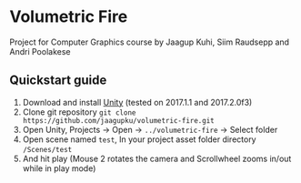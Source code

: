# Volumetric Fire
Project for Computer Graphics course by Jaagup Kuhi, Siim Raudsepp and Andri Poolakese  

## Quickstart guide

1. Download and install [Unity](https://store.unity.com/) (tested on 2017.1.1 and 2017.2.0f3)
2. Clone git repository `git clone https://github.com/jaagupku/volumetric-fire.git`
3. Open Unity, Projects -> Open -> `../volumetric-fire` -> Select folder
4. Open scene named `test`, In your project asset folder directory `/Scenes/test`
5. And hit play (Mouse 2 rotates the camera and Scrollwheel zooms in/out while in play mode)